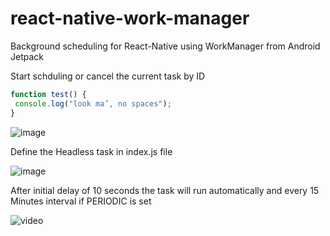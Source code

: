 # react-native-work-manager
Background scheduling for React-Native using WorkManager from Android Jetpack 

Start schduling or cancel the current task by ID


```javascript
function test() {
 console.log("look ma’, no spaces");
}
```

![image](https://user-images.githubusercontent.com/46323867/111748506-a2b30a00-88b6-11eb-8a0f-b50d13367d21.png)

Define the Headless task in index.js file

![image](https://user-images.githubusercontent.com/46323867/111748708-df7f0100-88b6-11eb-86d4-4a340a2ae572.png)

After initial delay of 10 seconds the task will run automatically
and every 15 Minutes interval if PERIODIC is set

![video](https://user-images.githubusercontent.com/46323867/111748098-1c96c380-88b6-11eb-99ef-340869a83b4a.gif)

